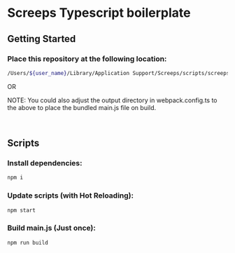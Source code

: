 # Screeps Typescript boilerplate

## Getting Started

### Place this repository at the following location:

``` bash
/Users/${user_name}/Library/Application Support/Screeps/scripts/screeps.com/${branch_name}
```

OR

NOTE: You could also adjust the output directory in webpack.config.ts to the above to place the bundled main.js file on build.

<br>

## Scripts

### Install dependencies:
``` bash
npm i
```

### Update scripts (with Hot Reloading):
``` bash
npm start
```

### Build main.js (Just once):
``` bash
npm run build
```
